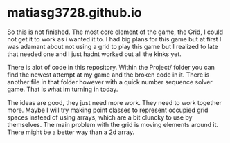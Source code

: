 # matiasg3728.github.io

So this is not finished.  The most core element of the game, the Grid, I could not get it to work as i wanted it to.
I had big plans for this game but at first I was adamant about not using a grid to play this game but I realized to late that
needed one and I just hadnt worked out all the kinks yet.

There is alot of code in this repository.  Within the Project/ folder you can find the newest attempt at my game and the 
broken code in it.  There is another file in that folder however with a quick number sequence solver game.  That is what im
turning in today.

The ideas are good, they just need more work.  They need to work together more.  Maybe I will try making point classes to 
represent occupied grid spaces instead of using arrays, which are a bit cluncky to use by themselves.  The main problem with
the grid is moving elements around it.  There might be a better way than a 2d array.
